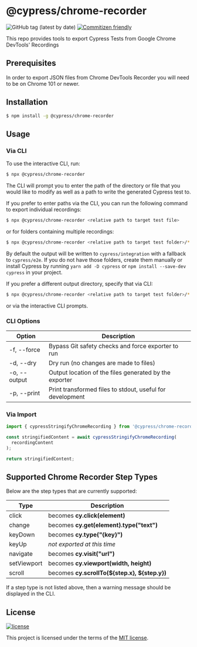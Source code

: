 # @cypress/chrome-recorder

![GitHub tag (latest by date)](https://img.shields.io/github/v/tag/cypress-io/cypress-chrome-recorder) [![Commitizen friendly](https://img.shields.io/badge/commitizen-friendly-brightgreen.svg)](http://commitizen.github.io/cz-cli/)

This repo provides tools to export Cypress Tests from Google Chrome DevTools' Recordings

## Prerequisites

In order to export JSON files from Chrome DevTools Recorder you will need to be on Chrome 101 or newer.

## Installation

```sh
$ npm install -g @cypress/chrome-recorder
```

## Usage

### Via CLI

To use the interactive CLI, run:

```sh
$ npx @cypress/chrome-recorder
```

The CLI will prompt you to enter the path of the directory or file that you would like to modify as well as a path to write the generated Cypress test to.

If you prefer to enter paths via the CLI, you can run the following command to export individual recordings:

```sh
$ npx @cypress/chrome-recorder <relative path to target test file>
```

or for folders containing multiple recordings:

```sh
$ npx @cypress/chrome-recorder <relative path to target test folder>/*.json
```

By default the output will be written to `cypress/integration` with a fallback to `cypress/e2e`. If you do not have those folders, create them manually or install Cypress by running `yarn add -D cypress` or `npm install --save-dev cypress` in your project.

If you prefer a different output directory, specify that via CLI:

```sh
$ npx @cypress/chrome-recorder <relative path to target test folder>/*.json --output=folder-name
```

or via the interactive CLI prompts.

### CLI Options

| Option       | Description                                               |
| ------------ | --------------------------------------------------------- |
| -f, --force  | Bypass Git safety checks and force exporter to run        |
| -d, --dry    | Dry run (no changes are made to files)                    |
| -o, --output | Output location of the files generated by the exporter    |
| -p, --print  | Print transformed files to stdout, useful for development |

### Via Import

```js
import { cypressStringifyChromeRecording } from '@cypress/chrome-recorder';

const stringifiedContent = await cypressStringifyChromeRecording(
  recordingContent
);

return stringifiedContent;
```

## Supported Chrome Recorder Step Types

Below are the step types that are currently supported:

| Type        | Description                                   |
| ----------- | --------------------------------------------- |
| click       | becomes **cy.click(element)**                 |
| change      | becomes **cy.get(element).type("text")**      |
| keyDown     | becomes **cy.type("{key}")**                  |
| keyUp       | _not exported at this time_                   |
| navigate    | becomes **cy.visit("url")**                   |
| setViewport | becomes **cy.viewport(width, height)**        |
| scroll      | becomes **cy.scrollTo(${step.x}, ${step.y})** |

If a step type is not listed above, then a warning message should be displayed in the CLI.

## License

[![license](https://img.shields.io/badge/license-MIT-green.svg)](https://github.com/cypress-io/cypress-chrome-recorder/blob/master/LICENSE)

This project is licensed under the terms of the [MIT license](/LICENSE).

